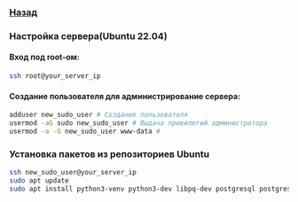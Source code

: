 ### [Назад](../README.md)
### Настройка сервера(Ubuntu 22.04)

#### Вход под root-ом:
```sh
ssh root@your_server_ip
```

#### Создание пользователя для администрирование сервера:
```sh
adduser new_sudo_user # Создание пользователя
usermod -aG sudo new_sudo_user # Выдача привилегий администратора
usermod -a -G new_sudo_user www-data # 
```
### Установка пакетов из репозиториев Ubuntu
```sh
ssh new_sudo_user@your_server_ip
sudo apt update
sudo apt install python3-venv python3-dev libpq-dev postgresql postgresql-contrib nginx curl redis
```